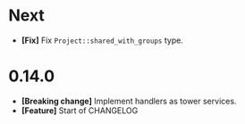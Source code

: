 # Next

- **[Fix]** Fix `Project::shared_with_groups` type.

# 0.14.0

- **[Breaking change]** Implement handlers as tower services.
- **[Feature]** Start of CHANGELOG
